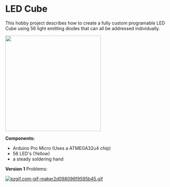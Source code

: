# LED Cube

This hobby project describes how to create a fully custom programable LED Cube using 56 light emitting diodes that can all be addressed individually.

<img src="pictures/assembly.jpg" width="300"> 

**Components:**
- Arduino Pro Micro (Uses a ATMEGA32u4 chip)
- 56 LED's (Yellow)
- a steady soldering hand



**Version 1**
Problems:

[![ezgif.com-gif-maker2d098096f9595b45.gif](https://s3.gifyu.com/images/ezgif.com-gif-maker2d098096f9595b45.gif)](https://gifyu.com/image/D95q)

